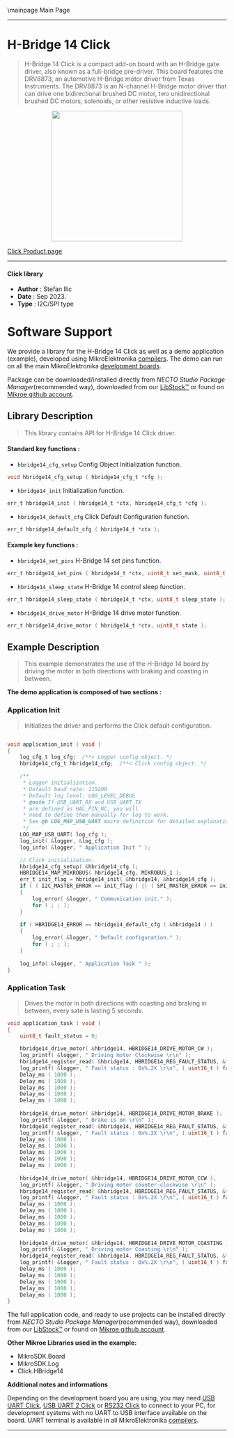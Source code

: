 \mainpage Main Page

---
# H-Bridge 14 Click

> H-Bridge 14 Click is a compact add-on board with an H-Bridge gate driver, also known as a full-bridge pre-driver. This board features the DRV8873, an automotive H-Bridge motor driver from Texas Instruments. The DRV8873 is an N-channel H-Bridge motor driver that can drive one bidirectional brushed DC motor, two unidirectional brushed DC motors, solenoids, or other resistive inductive loads.

<p align="center">
  <img src="https://download.mikroe.com/images/click_for_ide/hbridge14_click.png" height=300px>
</p>

[Click Product page](https://www.mikroe.com/h-bridge-14-click)

---


#### Click library

- **Author**        : Stefan Ilic
- **Date**          : Sep 2023.
- **Type**          : I2C/SPI type


# Software Support

We provide a library for the H-Bridge 14 Click
as well as a demo application (example), developed using MikroElektronika
[compilers](https://www.mikroe.com/necto-studio).
The demo can run on all the main MikroElektronika [development boards](https://www.mikroe.com/development-boards).

Package can be downloaded/installed directly from *NECTO Studio Package Manager*(recommended way), downloaded from our [LibStock&trade;](https://libstock.mikroe.com) or found on [Mikroe github account](https://github.com/MikroElektronika/mikrosdk_click_v2/tree/master/clicks).

## Library Description

> This library contains API for H-Bridge 14 Click driver.

#### Standard key functions :

- `hbridge14_cfg_setup` Config Object Initialization function.
```c
void hbridge14_cfg_setup ( hbridge14_cfg_t *cfg );
```

- `hbridge14_init` Initialization function.
```c
err_t hbridge14_init ( hbridge14_t *ctx, hbridge14_cfg_t *cfg );
```

- `hbridge14_default_cfg` Click Default Configuration function.
```c
err_t hbridge14_default_cfg ( hbridge14_t *ctx );
```

#### Example key functions :

- `hbridge14_set_pins` H-Bridge 14 set pins function.
```c
err_t hbridge14_set_pins ( hbridge14_t *ctx, uint8_t set_mask, uint8_t clr_mask );
```

- `hbridge14_sleep_state` H-Bridge 14 control sleep function.
```c
err_t hbridge14_sleep_state ( hbridge14_t *ctx, uint8_t sleep_state );
```

- `hbridge14_drive_motor` H-Bridge 14 drive motor function.
```c
err_t hbridge14_drive_motor ( hbridge14_t *ctx, uint8_t state );
```

## Example Description

> This example demonstrates the use of the H-Bridge 14 board by driving the 
  motor in both directions with braking and coasting in between.

**The demo application is composed of two sections :**

### Application Init

> Initializes the driver and performs the Click default configuration.

```c

void application_init ( void )
{
    log_cfg_t log_cfg;  /**< Logger config object. */
    hbridge14_cfg_t hbridge14_cfg;  /**< Click config object. */

    /** 
     * Logger initialization.
     * Default baud rate: 115200
     * Default log level: LOG_LEVEL_DEBUG
     * @note If USB_UART_RX and USB_UART_TX 
     * are defined as HAL_PIN_NC, you will 
     * need to define them manually for log to work. 
     * See @b LOG_MAP_USB_UART macro definition for detailed explanation.
     */
    LOG_MAP_USB_UART( log_cfg );
    log_init( &logger, &log_cfg );
    log_info( &logger, " Application Init " );

    // Click initialization.
    hbridge14_cfg_setup( &hbridge14_cfg );
    HBRIDGE14_MAP_MIKROBUS( hbridge14_cfg, MIKROBUS_1 );
    err_t init_flag = hbridge14_init( &hbridge14, &hbridge14_cfg );
    if ( ( I2C_MASTER_ERROR == init_flag ) || ( SPI_MASTER_ERROR == init_flag ) )
    {
        log_error( &logger, " Communication init." );
        for ( ; ; );
    }
    
    if ( HBRIDGE14_ERROR == hbridge14_default_cfg ( &hbridge14 ) )
    {
        log_error( &logger, " Default configuration." );
        for ( ; ; );
    }
    
    log_info( &logger, " Application Task " );
}

```

### Application Task

> Drives the motor in both directions with coasting and braking in between, every sate is lasting 5 seconds.

```c
void application_task ( void )
{
    uint8_t fault_status = 0;

    hbridge14_drive_motor( &hbridge14, HBRIDGE14_DRIVE_MOTOR_CW );
    log_printf( &logger, " Driving motor Clockwise \r\n" );
    hbridge14_register_read( &hbridge14, HBRIDGE14_REG_FAULT_STATUS, &fault_status );
    log_printf( &logger, " Fault status : 0x%.2X \r\n", ( uint16_t ) fault_status );
    Delay_ms ( 1000 );
    Delay_ms ( 1000 );
    Delay_ms ( 1000 );
    Delay_ms ( 1000 );
    Delay_ms ( 1000 );
    
    hbridge14_drive_motor( &hbridge14, HBRIDGE14_DRIVE_MOTOR_BRAKE );
    log_printf( &logger, " Brake is on \r\n" );
    hbridge14_register_read( &hbridge14, HBRIDGE14_REG_FAULT_STATUS, &fault_status );
    log_printf( &logger, " Fault status : 0x%.2X \r\n", ( uint16_t ) fault_status );
    Delay_ms ( 1000 );
    Delay_ms ( 1000 );
    Delay_ms ( 1000 );
    Delay_ms ( 1000 );
    Delay_ms ( 1000 );
    
    hbridge14_drive_motor( &hbridge14, HBRIDGE14_DRIVE_MOTOR_CCW );
    log_printf( &logger, " Driving motor counter-clockwise \r\n" );
    hbridge14_register_read( &hbridge14, HBRIDGE14_REG_FAULT_STATUS, &fault_status );
    log_printf( &logger, " Fault status : 0x%.2X \r\n", ( uint16_t ) fault_status );
    Delay_ms ( 1000 );
    Delay_ms ( 1000 );
    Delay_ms ( 1000 );
    Delay_ms ( 1000 );
    Delay_ms ( 1000 );
    
    hbridge14_drive_motor( &hbridge14, HBRIDGE14_DRIVE_MOTOR_COASTING );
    log_printf( &logger, " Driving motor Coasting \r\n" );
    hbridge14_register_read( &hbridge14, HBRIDGE14_REG_FAULT_STATUS, &fault_status );
    log_printf( &logger, " Fault status : 0x%.2X \r\n", ( uint16_t ) fault_status );
    Delay_ms ( 1000 );
    Delay_ms ( 1000 );
    Delay_ms ( 1000 );
    Delay_ms ( 1000 );
    Delay_ms ( 1000 );
}
```


The full application code, and ready to use projects can be installed directly from *NECTO Studio Package Manager*(recommended way), downloaded from our [LibStock&trade;](https://libstock.mikroe.com) or found on [Mikroe github account](https://github.com/MikroElektronika/mikrosdk_click_v2/tree/master/clicks).

**Other Mikroe Libraries used in the example:**

- MikroSDK.Board
- MikroSDK.Log
- Click.HBridge14

**Additional notes and informations**

Depending on the development board you are using, you may need
[USB UART Click](https://www.mikroe.com/usb-uart-click),
[USB UART 2 Click](https://www.mikroe.com/usb-uart-2-click) or
[RS232 Click](https://www.mikroe.com/rs232-click) to connect to your PC, for
development systems with no UART to USB interface available on the board. UART
terminal is available in all MikroElektronika
[compilers](https://shop.mikroe.com/compilers).

---
